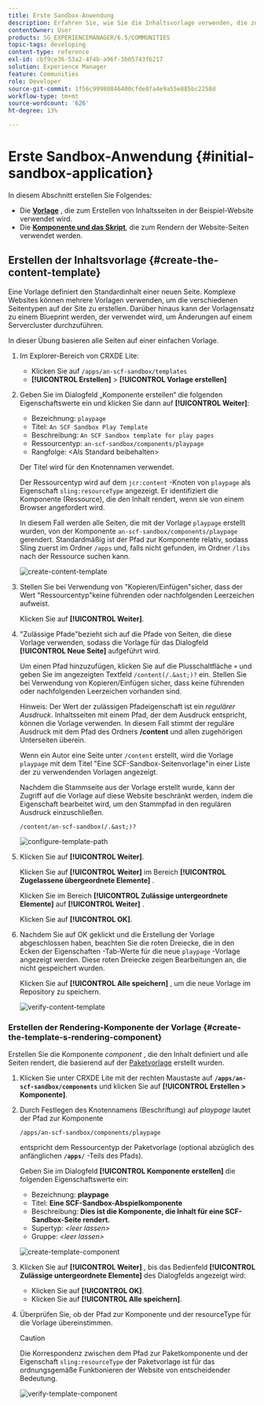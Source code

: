 ```yaml
---
title: Erste Sandbox-Anwendung
description: Erfahren Sie, wie Sie die Inhaltsvorlage verwenden, die zum Erstellen von Inhaltsseiten verwendet wird, sowie eine Komponente und ein Skript, die zum Rendern von Website-Seiten verwendet werden.
contentOwner: User
products: SG_EXPERIENCEMANAGER/6.5/COMMUNITIES
topic-tags: developing
content-type: reference
exl-id: cbf9ce36-53a2-4f4b-a96f-3b05743f6217
solution: Experience Manager
feature: Communities
role: Developer
source-git-commit: 1f56c99980846400cfde8fa4e9a55e885bc2258d
workflow-type: tm+mt
source-wordcount: '626'
ht-degree: 13%

---
```


# Erste Sandbox-Anwendung {#initial-sandbox-application}

In diesem Abschnitt erstellen Sie Folgendes:

* Die **[Vorlage](#createthepagetemplate)** , die zum Erstellen von Inhaltsseiten in der Beispiel-Website verwendet wird.
* Die **[Komponente und das Skript](#create-the-template-s-rendering-component)**, die zum Rendern der Website-Seiten verwendet werden.

## Erstellen der Inhaltsvorlage {#create-the-content-template}

Eine Vorlage definiert den Standardinhalt einer neuen Seite. Komplexe Websites können mehrere Vorlagen verwenden, um die verschiedenen Seitentypen auf der Site zu erstellen. Darüber hinaus kann der Vorlagensatz zu einem Blueprint werden, der verwendet wird, um Änderungen auf einem Servercluster durchzuführen.

In dieser Übung basieren alle Seiten auf einer einfachen Vorlage.

1. Im Explorer-Bereich von CRXDE Lite:

   * Klicken Sie auf `/apps/an-scf-sandbox/templates`
   * **[!UICONTROL Erstellen]** > **[!UICONTROL Vorlage erstellen]**

1. Geben Sie im Dialogfeld „Komponente erstellen“ die folgenden Eigenschaftswerte ein und klicken Sie dann auf **[!UICONTROL Weiter]**:

   * Bezeichnung: `playpage`
   * Titel: `An SCF Sandbox Play Template`
   * Beschreibung: `An SCF Sandbox template for play pages`
   * Ressourcentyp: `an-scf-sandbox/components/playpage`
   * Rangfolge: &lt;Als Standard beibehalten>

   Der Titel wird für den Knotennamen verwendet.

   Der Ressourcentyp wird auf dem `jcr:content` -Knoten von `playpage` als Eigenschaft `sling:resourceType` angezeigt. Er identifiziert die Komponente (Ressource), die den Inhalt rendert, wenn sie von einem Browser angefordert wird.

   In diesem Fall werden alle Seiten, die mit der Vorlage `playpage` erstellt wurden, von der Komponente `an-scf-sandbox/components/playpage` gerendert. Standardmäßig ist der Pfad zur Komponente relativ, sodass Sling zuerst im Ordner `/apps` und, falls nicht gefunden, im Ordner `/libs` nach der Ressource suchen kann.

   ![create-content-template](assets/create-content-template-1.png)

1. Stellen Sie bei Verwendung von &quot;Kopieren/Einfügen&quot;sicher, dass der Wert &quot;Ressourcentyp&quot;keine führenden oder nachfolgenden Leerzeichen aufweist.

   Klicken Sie auf **[!UICONTROL Weiter]**.

1. &quot;Zulässige Pfade&quot;bezieht sich auf die Pfade von Seiten, die diese Vorlage verwenden, sodass die Vorlage für das Dialogfeld **[!UICONTROL Neue Seite]** aufgeführt wird.

   Um einen Pfad hinzuzufügen, klicken Sie auf die Plusschaltfläche `+` und geben Sie im angezeigten Textfeld `/content(/.&ast;)?` ein. Stellen Sie bei Verwendung von Kopieren/Einfügen sicher, dass keine führenden oder nachfolgenden Leerzeichen vorhanden sind.

   Hinweis: Der Wert der zulässigen Pfadeigenschaft ist ein *regulärer Ausdruck*. Inhaltsseiten mit einem Pfad, der dem Ausdruck entspricht, können die Vorlage verwenden. In diesem Fall stimmt der reguläre Ausdruck mit dem Pfad des Ordners **/content** und allen zugehörigen Unterseiten überein.

   Wenn ein Autor eine Seite unter `/content` erstellt, wird die Vorlage `playpage` mit dem Titel &quot;Eine SCF-Sandbox-Seitenvorlage&quot;in einer Liste der zu verwendenden Vorlagen angezeigt.

   Nachdem die Stammseite aus der Vorlage erstellt wurde, kann der Zugriff auf die Vorlage auf diese Website beschränkt werden, indem die Eigenschaft bearbeitet wird, um den Stammpfad in den regulären Ausdruck einzuschließen.

   `/content/an-scf-sandbox(/.&ast;)?`

   ![configure-template-path](assets/configure-template-path.png)

1. Klicken Sie auf **[!UICONTROL Weiter]**.

   Klicken Sie auf **[!UICONTROL Weiter]** im Bereich **[!UICONTROL Zugelassene übergeordnete Elemente]** .

   Klicken Sie im Bereich **[!UICONTROL Zulässige untergeordnete Elemente]** auf **[!UICONTROL Weiter]** .

   Klicken Sie auf **[!UICONTROL OK]**.

1. Nachdem Sie auf OK geklickt und die Erstellung der Vorlage abgeschlossen haben, beachten Sie die roten Dreiecke, die in den Ecken der Eigenschaften -Tab-Werte für die neue `playpage` -Vorlage angezeigt werden. Diese roten Dreiecke zeigen Bearbeitungen an, die nicht gespeichert wurden.

   Klicken Sie auf **[!UICONTROL Alle speichern]** , um die neue Vorlage im Repository zu speichern.

   ![verify-content-template](assets/verify-content-template.png)

### Erstellen der Rendering-Komponente der Vorlage {#create-the-template-s-rendering-component}

Erstellen Sie die Komponente *component* , die den Inhalt definiert und alle Seiten rendert, die basierend auf der [Paketvorlage](#createthepagetemplate) erstellt wurden.

1. Klicken Sie unter CRXDE Lite mit der rechten Maustaste auf **`/apps/an-scf-sandbox/components`** und klicken Sie auf **[!UICONTROL Erstellen > Komponente]**.
1. Durch Festlegen des Knotennamens (Beschriftung) auf *playpage* lautet der Pfad zur Komponente

   `/apps/an-scf-sandbox/components/playpage`

   entspricht dem Ressourcentyp der Paketvorlage (optional abzüglich des anfänglichen **`/apps/`** -Teils des Pfads).

   Geben Sie im Dialogfeld **[!UICONTROL Komponente erstellen]** die folgenden Eigenschaftswerte ein:

   * Bezeichnung: **playpage**
   * Titel: **Eine SCF-Sandbox-Abspielkomponente**
   * Beschreibung: **Dies ist die Komponente, die Inhalt für eine SCF-Sandbox-Seite rendert.**
   * Supertyp: *&lt;leer lassen>*
   * Gruppe: *&lt;leer lassen>*

   ![create-template-component](assets/create-template-component.png)

1. Klicken Sie auf **[!UICONTROL Weiter]** , bis das Bedienfeld **[!UICONTROL Zulässige untergeordnete Elemente]** des Dialogfelds angezeigt wird:

   * Klicken Sie auf **[!UICONTROL OK]**.
   * Klicken Sie auf **[!UICONTROL Alle speichern]**.

1. Überprüfen Sie, ob der Pfad zur Komponente und der resourceType für die Vorlage übereinstimmen.

   >[!CAUTION]
   >
   >Die Korrespondenz zwischen dem Pfad zur Paketkomponente und der Eigenschaft `sling:resourceType` der Paketvorlage ist für das ordnungsgemäße Funktionieren der Website von entscheidender Bedeutung.

   ![verify-template-component](assets/verify-template-component.png)
